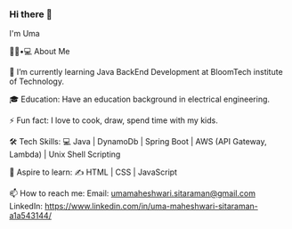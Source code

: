 ### Hi there 👋

<!--
**umasitaraman/umasitaraman** is a ✨ _special_ ✨ repository because its `README.md` (this file) appears on your GitHub profile.

Here are some ideas to get you started:

-  I’m currently working on ...
- 🌱 I’m currently learning ...
- 👯 I’m looking to collaborate on ...
- 🤔 I’m looking for help with ...
- 💬 Ask me about ...
- 
- 😄 Pronouns: ...
- ⚡ Fun fact: ...
-->

I'm Uma

👨🏻•💻 About Me

🌱   I’m currently learning Java BackEnd Development at BloomTech institute of Technology.

🎓   Education:
     Have an education background in electrical engineering.

⚡   Fun fact: I love to cook, draw, spend time with my kids.

🛠 Tech Skills:
💻  Java | DynamoDb | Spring Boot | AWS (API Gateway, Lambda) | Unix Shell Scripting

🔭 Aspire to learn:
✍️   HTML | CSS | JavaScript

📫 How to reach me: 
   Email: umamaheshwari.sitaraman@gmail.com
   LinkedIn: https://www.linkedin.com/in/uma-maheshwari-sitaraman-a1a543144/


